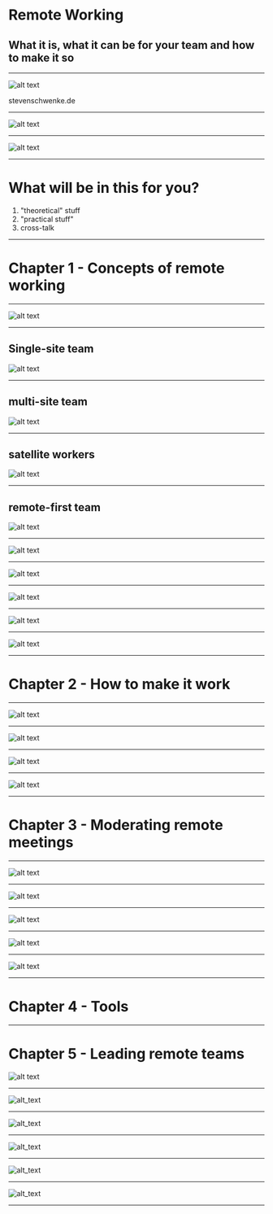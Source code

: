 <!-- Chapter 00 -->
# Remote Working
## What it is, what it can be for your team and how to make it so

---
![alt text](steven5.jpg)

stevenschwenke.de

---
![alt text](commutingToWolfsburg.png)

---

![alt text](vpl2016.png)

---

# What will be in this for you?
1. "theoretical" stuff
1. "practical stuff"
1. cross-talk
 
---

# Chapter 1 - Concepts of remote working

---

![alt text](someDefinitions.png)

---

## Single-site team
![alt text](singleSideTeam.png)

---

## multi-site team
![alt text](multiSideTeam.png)

---

## satellite workers
![alt text](satelliteWorkers.png)

---

## remote-first team
![alt text](remoteFirstTeam.png)

---

![alt text](futureIsAlreadyHere.png)

---

![alt text](noSilverBullet.png)

---

![alt text](remoteWorkingHasToBeLearned.png)

---

![alt text](reputation.png)

---

![alt text](whatWillYouMakeOfThis.png)

---

# Chapter 2 - How to make it work

---

![alt text](contextOfRemoteWorking.png)

---


![alt text](prepareYourself.jpg)

---

![alt text](contextOfRemoteWorking.png)

---

![alt text](contextOfRemoteWorkingInBusiness.png)

---

# Chapter 3 - Moderating remote meetings

---

![alt text](phasesOfAMeeting.png)

---

![alt text](meetingBefore.png)

---

![alt text](meetingDuring.png)

---

![alt text](meetingAfter.png)

---

![alt text](locationsLayout.png)

---

# Chapter 4 - Tools

---

# Chapter 5 - Leading remote teams
![alt text](1280px-Bell_X-1_46-062_(in_flight).jpg)

---

![alt_text](trustEquation.png)

---

![alt_text](deleteDelegateDo.png)

---

![alt_text](because.png)

---

![alt_text](one-on-ones.png)

---

![alt_text](connectingCustomer.png)

---